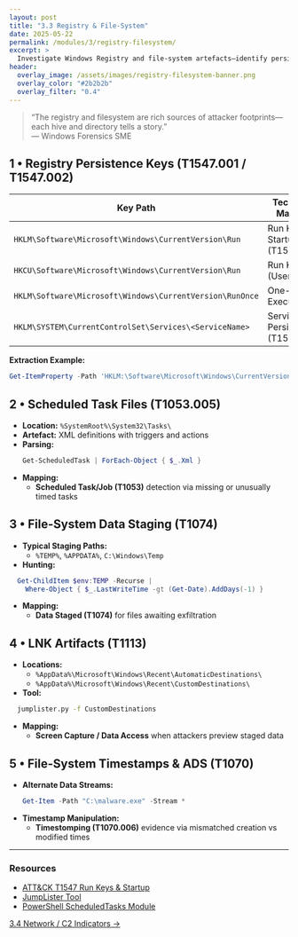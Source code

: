 ```yaml
---
layout: post
title: "3.3 Registry & File-System"
date: 2025-05-22
permalink: /modules/3/registry-filesystem/
excerpt: >
  Investigate Windows Registry and file-system artefacts—identify persistence keys, data staging folders, and map them to ATT&CK techniques like Run Keys and Data Staged.
header:
  overlay_image: /assets/images/registry-filesystem-banner.png
  overlay_color: "#2b2b2b"
  overlay_filter: "0.4"
---
```


> “The registry and filesystem are rich sources of attacker footprints—each hive and directory tells a story.”  
> — Windows Forensics SME

## 1 • Registry Persistence Keys (T1547.001 / T1547.002)

| Key Path                                           | Technique Mapping              |
|----------------------------------------------------|--------------------------------|
| `HKLM\Software\Microsoft\Windows\CurrentVersion\Run`       | Run Keys Startup (T1547.001)   |
| `HKCU\Software\Microsoft\Windows\CurrentVersion\Run`       | Run Keys (User)                |
| `HKLM\Software\Microsoft\Windows\CurrentVersion\RunOnce`   | One-Time Execution             |
| `HKLM\SYSTEM\CurrentControlSet\Services\<ServiceName>`     | Service Persistence (T1543)    |

**Extraction Example:**
```powershell
Get-ItemProperty -Path 'HKLM:\Software\Microsoft\Windows\CurrentVersion\Run'
```

## 2 • Scheduled Task Files (T1053.005)

- **Location:** `%SystemRoot%\System32\Tasks\`  
- **Artefact:** XML definitions with triggers and actions  
- **Parsing:**
  ```powershell
  Get-ScheduledTask | ForEach-Object { $_.Xml }
  ```
- **Mapping:**  
  - **Scheduled Task/Job (T1053)** detection via missing or unusually timed tasks

## 3 • File-System Data Staging (T1074)

- **Typical Staging Paths:**  
  - `%TEMP%`, `%APPDATA%`, `C:\Windows\Temp`  
- **Hunting:**  
```powershell
  Get-ChildItem $env:TEMP -Recurse |
    Where-Object { $_.LastWriteTime -gt (Get-Date).AddDays(-1) }
```
- **Mapping:**  
  - **Data Staged (T1074)** for files awaiting exfiltration

## 4 • LNK Artifacts (T1113)

- **Locations:**  
  - `%AppData%\Microsoft\Windows\Recent\AutomaticDestinations\`  
  - `%AppData%\Microsoft\Windows\Recent\CustomDestinations\`  
- **Tool:**  
```bash
  jumplister.py -f CustomDestinations  
  ```
- **Mapping:**  
  - **Screen Capture / Data Access** when attackers preview staged data

## 5 • File-System Timestamps & ADS (T1070)

- **Alternate Data Streams:**  
  ```powershell
  Get-Item -Path "C:\malware.exe" -Stream *
  ```
- **Timestamp Manipulation:**  
  - **Timestomping (T1070.006)** evidence via mismatched creation vs modified times  

---

<div class="post-resources container">
  <h3>Resources</h3>
  <ul>
    <li><a href="https://attack.mitre.org/techniques/T1547/" target="_blank">ATT&CK T1547 Run Keys & Startup</a></li>
    <li><a href="https://github.com/libyal/jumplister" target="_blank">JumpLister Tool</a></li>
    <li><a href="https://docs.microsoft.com/powershell/module/scheduledtasks/" target="_blank">PowerShell ScheduledTasks Module</a></li>
  </ul>
</div>

<a href="{{ site.baseurl }}/modules/3/network-c2-indicators/" class="next-link">3.4 Network / C2 Indicators →</a>